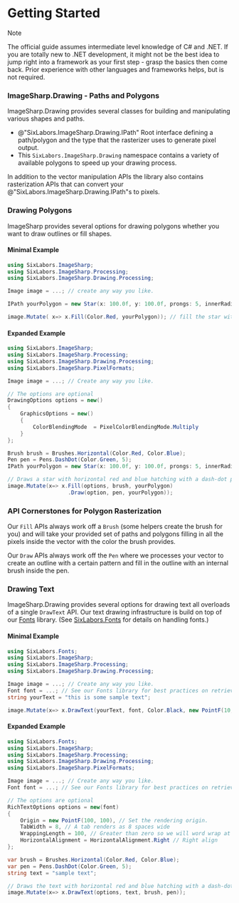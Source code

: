 # Getting Started

>[!NOTE]
>The official guide assumes intermediate level knowledge of C# and .NET. If you are totally new to .NET development, it might not be the best idea to jump right into a framework as your first step - grasp the basics then come back. Prior experience with other languages and frameworks helps, but is not required.

### ImageSharp.Drawing - Paths and Polygons

ImageSharp.Drawing provides several classes for building and manipulating various shapes and paths.

- @"SixLabors.ImageSharp.Drawing.IPath" Root interface defining a path/polygon and the type that the rasterizer uses to generate pixel output.
- This `SixLabors.ImageSharp.Drawing` namespace contains a variety of available polygons to speed up your drawing process.

In addition to the vector manipulation APIs the library also contains rasterization APIs that can convert your @"SixLabors.ImageSharp.Drawing.IPath"s to pixels.

### Drawing Polygons

ImageSharp provides several options for drawing polygons whether you want to draw outlines or fill shapes.

#### Minimal Example

```c#
using SixLabors.ImageSharp;
using SixLabors.ImageSharp.Processing;
using SixLabors.ImageSharp.Drawing.Processing;

Image image = ...; // create any way you like.

IPath yourPolygon = new Star(x: 100.0f, y: 100.0f, prongs: 5, innerRadii: 20.0f, outerRadii:30.0f);

image.Mutate( x=> x.Fill(Color.Red, yourPolygon)); // fill the star with red

```

#### Expanded Example

```c#
using SixLabors.ImageSharp;
using SixLabors.ImageSharp.Processing;
using SixLabors.ImageSharp.Drawing.Processing;
using SixLabors.ImageSharp.PixelFormats;

Image image = ...; // Create any way you like.

// The options are optional
DrawingOptions options = new()
{
    GraphicsOptions = new()
    {
        ColorBlendingMode  = PixelColorBlendingMode.Multiply
    }
};

Brush brush = Brushes.Horizontal(Color.Red, Color.Blue);
Pen pen = Pens.DashDot(Color.Green, 5);
IPath yourPolygon = new Star(x: 100.0f, y: 100.0f, prongs: 5, innerRadii: 20.0f, outerRadii:30.0f);

// Draws a star with horizontal red and blue hatching with a dash-dot pattern outline.
image.Mutate(x=> x.Fill(options, brush, yourPolygon)
                   .Draw(option, pen, yourPolygon));
```

### API Cornerstones for Polygon Rasterization
Our `Fill` APIs always work off a `Brush` (some helpers create the brush for you) and will take your provided set of paths and polygons filling in all the pixels inside the vector with the color the brush provides.

Our `Draw` APIs always work off the `Pen` where we processes your vector to create an outline with a certain pattern and fill in the outline with an internal brush inside the pen.


### Drawing Text

ImageSharp.Drawing provides several options for drawing text all overloads of a single `DrawText` API. Our text drawing infrastructure is build on top of our [Fonts](../fonts/index.md) library. (See [SixLabors.Fonts](../fonts/index.md) for details on handling fonts.)

#### Minimal Example

```c#
using SixLabors.Fonts;
using SixLabors.ImageSharp;
using SixLabors.ImageSharp.Processing;
using SixLabors.ImageSharp.Drawing.Processing;

Image image = ...; // Create any way you like.
Font font = ...; // See our Fonts library for best practices on retrieving one of these.
string yourText = "this is some sample text";

image.Mutate(x=> x.DrawText(yourText, font, Color.Black, new PointF(10, 10)));
```

#### Expanded Example

```c#
using SixLabors.Fonts;
using SixLabors.ImageSharp;
using SixLabors.ImageSharp.Processing;
using SixLabors.ImageSharp.Drawing.Processing;
using SixLabors.ImageSharp.PixelFormats;

Image image = ...; // Create any way you like.
Font font = ...; // See our Fonts library for best practices on retrieving one of these.

// The options are optional
RichTextOptions options = new(font)
{
    Origin = new PointF(100, 100), // Set the rendering origin.
    TabWidth = 8, // A tab renders as 8 spaces wide
    WrappingLength = 100, // Greater than zero so we will word wrap at 100 pixels wide
    HorizontalAlignment = HorizontalAlignment.Right // Right align
};

var brush = Brushes.Horizontal(Color.Red, Color.Blue);
var pen = Pens.DashDot(Color.Green, 5);
string text = "sample text";

// Draws the text with horizontal red and blue hatching with a dash-dot pattern outline.
image.Mutate(x=> x.DrawText(options, text, brush, pen));
```
